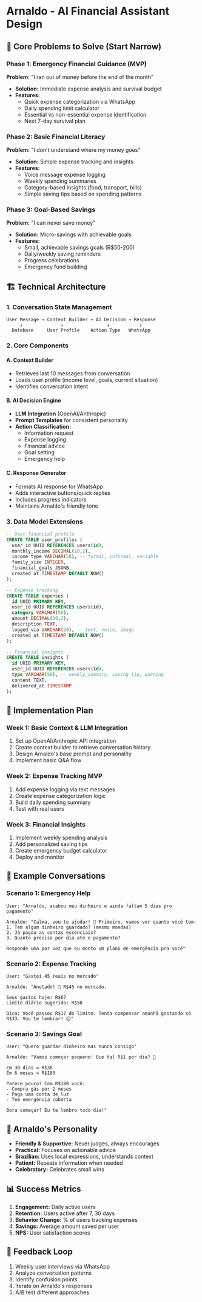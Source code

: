 # Arnaldo - AI Financial Assistant Design

## 🎯 Core Problems to Solve (Start Narrow)

### Phase 1: Emergency Financial Guidance (MVP)
**Problem:** "I ran out of money before the end of the month"
- **Solution:** Immediate expense analysis and survival budget
- **Features:**
  - Quick expense categorization via WhatsApp
  - Daily spending limit calculator
  - Essential vs non-essential expense identification
  - Next 7-day survival plan

### Phase 2: Basic Financial Literacy
**Problem:** "I don't understand where my money goes"
- **Solution:** Simple expense tracking and insights
- **Features:**
  - Voice message expense logging
  - Weekly spending summaries
  - Category-based insights (food, transport, bills)
  - Simple saving tips based on spending patterns

### Phase 3: Goal-Based Savings
**Problem:** "I can never save money"
- **Solution:** Micro-savings with achievable goals
- **Features:**
  - Small, achievable savings goals (R$50-200)
  - Daily/weekly saving reminders
  - Progress celebrations
  - Emergency fund building

## 🏗️ Technical Architecture

### 1. Conversation State Management
```
User Message → Context Builder → AI Decision → Response
     ↓              ↓                ↓           ↓
  Database     User Profile    Action Type   WhatsApp
```

### 2. Core Components

#### A. Context Builder
- Retrieves last 10 messages from conversation
- Loads user profile (income level, goals, current situation)
- Identifies conversation intent

#### B. AI Decision Engine
- **LLM Integration** (OpenAI/Anthropic)
- **Prompt Templates** for consistent personality
- **Action Classification:**
  - Information request
  - Expense logging
  - Financial advice
  - Goal setting
  - Emergency help

#### C. Response Generator
- Formats AI response for WhatsApp
- Adds interactive buttons/quick replies
- Includes progress indicators
- Maintains Arnaldo's friendly tone

### 3. Data Model Extensions

```sql
-- User financial profile
CREATE TABLE user_profiles (
  user_id UUID REFERENCES users(id),
  monthly_income DECIMAL(10,2),
  income_type VARCHAR(50), -- formal, informal, variable
  family_size INTEGER,
  financial_goals JSONB,
  created_at TIMESTAMP DEFAULT NOW()
);

-- Expense tracking
CREATE TABLE expenses (
  id UUID PRIMARY KEY,
  user_id UUID REFERENCES users(id),
  category VARCHAR(50),
  amount DECIMAL(10,2),
  description TEXT,
  logged_via VARCHAR(20), -- text, voice, image
  created_at TIMESTAMP DEFAULT NOW()
);

-- Financial insights
CREATE TABLE insights (
  id UUID PRIMARY KEY,
  user_id UUID REFERENCES users(id),
  type VARCHAR(50), -- weekly_summary, saving_tip, warning
  content TEXT,
  delivered_at TIMESTAMP
);
```

## 🚀 Implementation Plan

### Week 1: Basic Context & LLM Integration
1. Set up OpenAI/Anthropic API integration
2. Create context builder to retrieve conversation history
3. Design Arnaldo's base prompt and personality
4. Implement basic Q&A flow

### Week 2: Expense Tracking MVP
1. Add expense logging via text messages
2. Create expense categorization logic
3. Build daily spending summary
4. Test with real users

### Week 3: Financial Insights
1. Implement weekly spending analysis
2. Add personalized saving tips
3. Create emergency budget calculator
4. Deploy and monitor

## 💬 Example Conversations

### Scenario 1: Emergency Help
```
User: "Arnaldo, acabou meu dinheiro e ainda faltam 5 dias pro pagamento"

Arnaldo: "Calma, vou te ajudar! 💪 Primeiro, vamos ver quanto você tem:
1. Tem algum dinheiro guardado? (mesmo moedas)
2. Já pagou as contas essenciais?
3. Quanto precisa por dia até o pagamento?

Responde uma por vez que eu monto um plano de emergência pra você"
```

### Scenario 2: Expense Tracking
```
User: "Gastei 45 reais no mercado"

Arnaldo: "Anotado! 🛒 R$45 no mercado. 

Seus gastos hoje: R$67
Limite diário sugerido: R$50

Dica: Você passou R$17 do limite. Tenta compensar amanhã gastando só R$33. Vou te lembrar! 😊"
```

### Scenario 3: Savings Goal
```
User: "Quero guardar dinheiro mas nunca consigo"

Arnaldo: "Vamos começar pequeno! Que tal R$1 por dia? 🐷

Em 30 dias = R$30
Em 6 meses = R$180

Parece pouco? Com R$180 você:
- Compra gás por 2 meses
- Paga uma conta de luz
- Tem emergência coberta

Bora começar? Eu te lembro todo dia!"
```

## 🎨 Arnaldo's Personality

- **Friendly & Supportive:** Never judges, always encourages
- **Practical:** Focuses on actionable advice
- **Brazilian:** Uses local expressions, understands context
- **Patient:** Repeats information when needed
- **Celebratory:** Celebrates small wins

## 📊 Success Metrics

1. **Engagement:** Daily active users
2. **Retention:** Users active after 7, 30 days
3. **Behavior Change:** % of users tracking expenses
4. **Savings:** Average amount saved per user
5. **NPS:** User satisfaction scores

## 🔄 Feedback Loop

1. Weekly user interviews via WhatsApp
2. Analyze conversation patterns
3. Identify confusion points
4. Iterate on Arnaldo's responses
5. A/B test different approaches